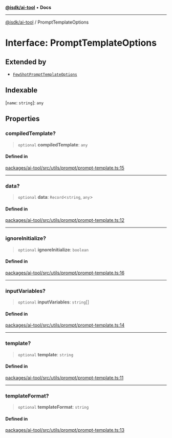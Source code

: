 [**@isdk/ai-tool**](../README.md) • **Docs**

***

[@isdk/ai-tool](../globals.md) / PromptTemplateOptions

# Interface: PromptTemplateOptions

## Extended by

- [`FewShotPromptTemplateOptions`](FewShotPromptTemplateOptions.md)

## Indexable

 \[`name`: `string`\]: `any`

## Properties

### compiledTemplate?

> `optional` **compiledTemplate**: `any`

#### Defined in

[packages/ai-tool/src/utils/prompt/prompt-template.ts:15](https://github.com/isdk/ai-tool.js/blob/37ada542a786fbbc770f2d61beb564f6e603941d/src/utils/prompt/prompt-template.ts#L15)

***

### data?

> `optional` **data**: `Record`\<`string`, `any`\>

#### Defined in

[packages/ai-tool/src/utils/prompt/prompt-template.ts:12](https://github.com/isdk/ai-tool.js/blob/37ada542a786fbbc770f2d61beb564f6e603941d/src/utils/prompt/prompt-template.ts#L12)

***

### ignoreInitialize?

> `optional` **ignoreInitialize**: `boolean`

#### Defined in

[packages/ai-tool/src/utils/prompt/prompt-template.ts:16](https://github.com/isdk/ai-tool.js/blob/37ada542a786fbbc770f2d61beb564f6e603941d/src/utils/prompt/prompt-template.ts#L16)

***

### inputVariables?

> `optional` **inputVariables**: `string`[]

#### Defined in

[packages/ai-tool/src/utils/prompt/prompt-template.ts:14](https://github.com/isdk/ai-tool.js/blob/37ada542a786fbbc770f2d61beb564f6e603941d/src/utils/prompt/prompt-template.ts#L14)

***

### template?

> `optional` **template**: `string`

#### Defined in

[packages/ai-tool/src/utils/prompt/prompt-template.ts:11](https://github.com/isdk/ai-tool.js/blob/37ada542a786fbbc770f2d61beb564f6e603941d/src/utils/prompt/prompt-template.ts#L11)

***

### templateFormat?

> `optional` **templateFormat**: `string`

#### Defined in

[packages/ai-tool/src/utils/prompt/prompt-template.ts:13](https://github.com/isdk/ai-tool.js/blob/37ada542a786fbbc770f2d61beb564f6e603941d/src/utils/prompt/prompt-template.ts#L13)

